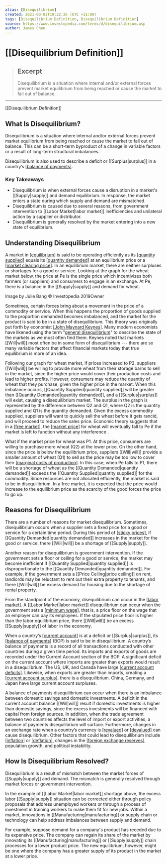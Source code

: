 ```yaml
---
alias: [Disequilibrium]
created: 2021-03-02T19:22:36 (UTC +11:00)
tags: [Disequilibrium Definition, Disequilibrium Definition]
source: https://www.investopedia.com/terms/d/disequilibrium.asp
author: James Chen
---
```


# [[Disequilibrium Definition]]

> ## Excerpt
> Disequilibrium is a situation where internal and/or external forces prevent market equilibrium from being reached or cause the market to fall out of balance.

---

[[Disequilibrium Definition]]
## What Is Disequilibrium?

Disequilibrium is a situation where internal and/or external forces prevent market equilibrium from being reached or cause the market to fall out of balance. This can be a short-term byproduct of a change in variable factors or a result of long-term structural imbalances.

Disequilibrium is also used to describe a deficit or [[Surplus|surplus]] in a country’s [[balance of payments]](https://www.investopedia.com/terms/b/bop.asp).

### Key Takeaways

-   Disequilibrium is when external forces cause a disruption in a market's [[Supply|supply]] and demand equilibrium. In response, the market enters a state during which supply and demand are mismatched.
-   Disequilibrium is caused due to several reasons, from government intervention to [[Labor Market|labor market]] inefficiencies and unilateral action by a supplier or distributor.
-   Disequilibrium is generally resolved by the market entering into a new state of equilibrium.

## Understanding Disequilibrium

A market in [[equilibrium]](https://www.investopedia.com/terms/e/equilibrium.asp) is said to be operating efficiently as its [[quantity supplied]](https://www.investopedia.com/terms/q/quantitysupplied.asp) equals its [[quantity demanded]](https://www.investopedia.com/terms/q/quantitydemanded.asp) at an equilibrium price or a [[market clearing price]](https://www.investopedia.com/terms/c/clearingprice.asp). In an equilibrium market, there are neither surpluses or shortages for a good or service. Looking at the graph for the wheat market below, the price at Pe is the single price which incentivizes both farmers (or suppliers) and consumers to engage in an exchange. At Pe, there is a balance in the [[Supply|supply]] and demand for wheat.

Image by Julie Bang © Investopedia 2019Owner

Sometimes, certain forces bring about a movement in the price of a commodity or service. When this happens the proportion of goods supplied to the proportion demanded becomes imbalanced, and the market for the product is said to be in a state of disequilibrium. This theory was originally put forth by economist [[John Maynard Keynes]](https://www.investopedia.com/terms/j/john_maynard_keynes.asp). Many modern economists have likened using the term "[general disequilibrium](https://www.investopedia.com/terms/g/general-equilibrium-theory.asp)" to describe the state of the markets as we most often find them. Keynes noted that markets [[Will|will]] most often be in some form of disequilibrium --- there are so many variable factors that affect financial markets today that true equilibrium is more of an idea.

Following our graph for wheat market, if prices increased to P2, suppliers [[Will|will]] be willing to provide more wheat from their storage barns to sell in the market, since the higher price would cover their production costs and lead to higher profits. However, consumers may reduce the quantity of wheat that they purchase, given the higher price in the market. When this imbalance occurs, [[Quantity Supplied|quantity supplied]] will be greater than [[Quantity Demanded|quantity demanded]], and a [[Surplus|surplus]] will exist, causing a disequilibrium market. The surplus in the graph is represented by the difference between Q2 and Q1, where Q2 is the quantity supplied and Q1 is the quantity demanded. Given the excess commodity supplied, suppliers will want to quickly sell the wheat before it gets rancid, and will proceed to reduce the sales price. Economic theory suggests that in a [[free market]](https://www.investopedia.com/terms/f/freemarket.asp), the [[market price]](https://www.investopedia.com/terms/m/market-price.asp) for wheat will eventually fall to Pe if the market is left to function without any interference . 

What if the market price for wheat was P1. At this price, consumers are willing to purchase more wheat (Q2) at the lower price. On the other hand, since the price is below the equilibrium price, suppliers [[Will|will]] provide a smaller amount of wheat (Q1) to sell as the price may be too low to cover their [[marginal costs of production]](https://www.investopedia.com/terms/m/marginalcostofproduction.asp). In this case, when Pe falls to P1, there will be a shortage of wheat as the [[Quantity Demanded|quantity demanded]] exceeds the [[Quantity Supplied|quantity supplied]] for the commodity. Since resources are not allocated efficiently, the market is said to be in disequilibrium. In a free market, it is expected that the price would increase to the equilibrium price as the scarcity of the good forces the price to go up.

## Reasons for Disequilibrium

There are a number of reasons for market disequilibrium. Sometimes, disequilibrium occurs when a supplier sets a fixed price for a good or service for a certain time period. During this period of [[sticky prices]](https://www.investopedia.com/terms/p/price_stickiness.asp), if [[Quantity Demanded|quantity demanded]] increases in the market for the good or service, there [[Will|will]] be a shortage of [[Supply|supply]].

Another reason for disequilibrium is government intervention. If the government sets a floor or ceiling for a good or service, the market may become inefficient if [[Quantity Supplied|quantity supplied]] is disproportionate to the [[Quantity Demanded|quantity demanded]]. For example, if the government sets a [[Price Ceiling|price ceiling]] on rent, landlords may be reluctant to rent out their extra property to tenants, and there [[Will|will]] be excess demand for housing due to the shortage of rental property.

From the standpoint of the economy, disequilibrium can occur in the [[labor market]](https://www.investopedia.com/terms/l/labor-market.asp). A [[Labor Market|labor market]] disequilibrium can occur when the government sets a [[minimum wage]](https://www.investopedia.com/terms/m/minimum_wage.asp), that is, a price floor on the wage that an employer can pay its employees. If the stipulated price floor is higher than the labor equilibrium price, there [[Will|will]] be an excess [[Supply|supply]] of labor in the economy.

When a country’s [[current account]](https://www.investopedia.com/terms/c/currentaccount.asp) is at a deficit or [[Surplus|surplus]], its [[balance of payments]](https://www.investopedia.com/terms/b/bop.asp) (BOP) is said to be in disequilibrium. A country’s balance of payments is a record of all transactions conducted with other countries during a given time period. Its imports and exports of goods are recorded under the Current Account section of the BOP. A significant deficit on the current account where imports are greater than exports would result in a disequilibrium. The US, UK, and Canada have large [[current account deficits]](https://www.investopedia.com/terms/c/currentaccountdeficit.asp). Likewise, when exports are greater than imports, creating a [[current account surplus]](https://www.investopedia.com/terms/c/current-account-surplus.asp), there is a disequilibrium. China, Germany, and Japan have large current account surpluses.

A balance of payments disequilibrium can occur when there is an imbalance between domestic savings and domestic investments. A deficit in the current account balance [[Will|will]] result if domestic investments is higher than domestic savings, since the excess investments will be financed with capital from foreign sources. In addition, when the trade agreement between two countries affects the level of import or export activities, a balance of payments disequilibrium will surface. Furthermore, changes in an exchange rate when a country’s currency is [[revalued]](https://www.investopedia.com/terms/r/revaluation.asp) or [[devalued]](https://www.investopedia.com/terms/d/devaluation.asp) can cause disequilibrium. Other factors that could lead to disequilibrium include [[inflation]](https://www.investopedia.com/terms/i/inflation.asp) or [[deflation]](https://www.investopedia.com/terms/d/[[Deflation|deflation]].asp), changes in the [[foreign exchange reserves]](https://www.investopedia.com/terms/f/foreign-exchange-reserves.asp), population growth, and political instability.

## How Is Disequilibrium Resolved?

Disequilibrium is a result of mismatch between the market forces of [[Supply|supply]] and demand. The mismatch is generally resolved through market forces or government intervention.

In the example of [[Labor Market|labor market]] shortage above, the excess labor [[Supply|supply]] situation can be corrected either through policy proposals that address unemployed workers or through a process of investment in training workers to make them fit for new jobs. Within a market, innovations in [[Manufacturing|manufacturing]] or supply chain or technology can help address imbalances between supply and demand.

For example, suppose demand for a company's product has receded due to its expensive price. The company can regain its share of the market by innovating its [[Manufacturing|manufacturing]] or [[Supply|supply]] chain processes for a lower product price. The new equilibrium, however, might be one where the company has a greater supply of its product in the market at a lower price.
